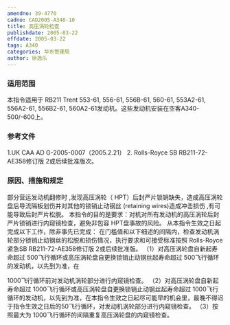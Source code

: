 ```yaml
---
amendno: 39-4770
cadno: CAD2005-A340-10
title: 高压涡轮检查
publishdate: 2005-03-22
effdate: 2005-03-22
tags: A340
categories: 华东管理局
author: 徐逸乐
---
```


### 适用范围 
本指令适用于 RB211 Trent 553-61, 556-61, 556B-61, 560-61, 553A2-61, 556A2-61, 556B2-61, 560A2-61发动机。这些发动机安装在空客A340-500/-600上。

### 参考文件
1.UK
 CAA AD G-2005-0007（2005.2.21） 
2.
Rolls-Royce SB RB211-72-AE358修订版 2或后续批准版次。

### 原因、措施和规定 

部分营运发动机翻修时 ,发现高压涡轮（ HPT）后封严片锁销缺失，造成高压涡轮盘后导流隔板划伤并对其他的锁销止动钢丝 (retaining wires)造成冲击损伤 ,有可能导致后封严片松脱。 
本指令的目的是要求：对机对所有发动机的高压涡轮后封严片锁销进行内窥镜检查，避免非包容 HPT盘事故的风险。 
从本指令生效之日起完成以下工作，除非事先已完成： 
在门槛值和以下细述的间隔内，检查发动机涡轮部分锁销止动钢丝的松脱和损伤情况，执行要求和可接受标准按照 Rolls-Royce 紧急SB RB211-72-AE358修订版 2或后续批准版。 
（1）对高压涡轮盘自新起寿命超过 500飞行循环或高压涡轮盘自更换锁销止动钢丝起寿命超过 500飞行循环的发动机，以先到为准，在
  
1000飞行循环前对发动机涡轮部分进行内窥镜检查。 
（2）对高压涡轮盘自新起寿命超过 1000飞行循环或高压涡轮盘自更换锁销止动钢丝起寿命超过 1000飞行循环的发动机，以先到为准，在本指令生效之日起尽可能早的机会里，最晚不得迟于指令生效之日后的50飞行循环，对发动机涡轮部分进行内窥镜检查。 
（3）按照最大为 1000飞行循环的间隔重复高压涡轮盘的内窥镜检查。 

